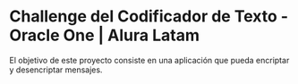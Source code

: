 # Challenge del Codificador de Texto - Oracle One | Alura Latam

El objetivo de este proyecto consiste en una aplicación que pueda encriptar y desencriptar mensajes.
